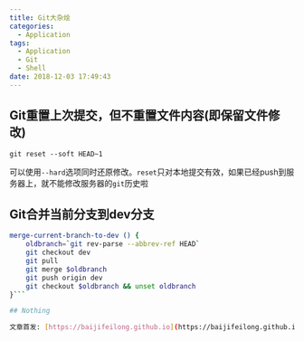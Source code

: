 ```yaml
---
title: Git大杂烩
categories:
  - Application
tags:
  - Application
  - Git
  - Shell
date: 2018-12-03 17:49:43
---
```


## Git重置上次提交，但不重置文件内容(即保留文件修改)

`git reset --soft HEAD~1`

可以使用`--hard`选项同时还原修改。`reset`只对本地提交有效，如果已经push到服务器上，就不能修改服务器的`git`历史啦

<!--more-->

## Git合并当前分支到dev分支

```bash
merge-current-branch-to-dev () {
	oldbranch=`git rev-parse --abbrev-ref HEAD`
	git checkout dev
	git pull
	git merge $oldbranch
	git push origin dev
	git checkout $oldbranch && unset oldbranch
}```

## Nothing

文章首发: [https://baijifeilong.github.io](https://baijifeilong.github.io)
